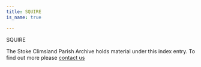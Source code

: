 ```yaml
---
title: SQUIRE
is_name: true

---
```


SQUIRE


The Stoke Climsland Parish Archive holds material under this index entry. To find out more please [contact us](/contact/)
